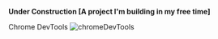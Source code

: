**Under Construction [A project I'm building in my free time]**

Chrome DevTools
![chromeDevTools](https://github.com/user-attachments/assets/d52ccf22-2709-4a60-8422-21fb48b9204a)
